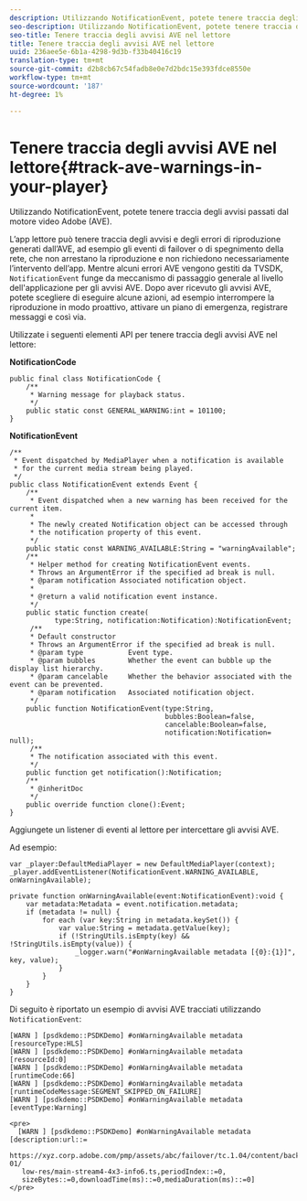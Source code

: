 ```yaml
---
description: Utilizzando NotificationEvent, potete tenere traccia degli avvisi passati dal motore video  Adobe (AVE).
seo-description: Utilizzando NotificationEvent, potete tenere traccia degli avvisi passati dal motore video  Adobe (AVE).
seo-title: Tenere traccia degli avvisi AVE nel lettore
title: Tenere traccia degli avvisi AVE nel lettore
uuid: 236aee5e-6b1a-4298-9d3b-f33b40416c19
translation-type: tm+mt
source-git-commit: d2b8cb67c54fadb8e0e7d2bdc15e393fdce8550e
workflow-type: tm+mt
source-wordcount: '187'
ht-degree: 1%

---
```



# Tenere traccia degli avvisi AVE nel lettore{#track-ave-warnings-in-your-player}

Utilizzando NotificationEvent, potete tenere traccia degli avvisi passati dal motore video  Adobe (AVE).

L’app lettore può tenere traccia degli avvisi e degli errori di riproduzione generati dall’AVE, ad esempio gli eventi di failover o di spegnimento della rete, che non arrestano la riproduzione e non richiedono necessariamente l’intervento dell’app. Mentre alcuni errori AVE vengono gestiti da TVSDK, `NotificationEvent` funge da meccanismo di passaggio generale al livello dell&#39;applicazione per gli avvisi AVE. Dopo aver ricevuto gli avvisi AVE, potete scegliere di eseguire alcune azioni, ad esempio interrompere la riproduzione in modo proattivo, attivare un piano di emergenza, registrare messaggi e così via.

Utilizzate i seguenti elementi API per tenere traccia degli avvisi AVE nel lettore:

**NotificationCode**

```
public final class NotificationCode { 
    /** 
     * Warning message for playback status. 
     */ 
    public static const GENERAL_WARNING:int = 101100; 
}
```

**NotificationEvent**

```
/** 
 * Event dispatched by MediaPlayer when a notification is available 
 * for the current media stream being played. 
 */ 
public class NotificationEvent extends Event { 
    /** 
     * Event dispatched when a new warning has been received for the current item. 
     * 
     * The newly created Notification object can be accessed through  
     * the notification property of this event. 
     */ 
    public static const WARNING_AVAILABLE:String = "warningAvailable"; 
    /** 
     * Helper method for creating NotificationEvent events. 
     * Throws an ArgumentError if the specified ad break is null. 
     * @param notification Associated notification object. 
     * 
     * @return a valid notification event instance. 
     */ 
    public static function create( 
           type:String, notification:Notification):NotificationEvent; 
     /** 
     * Default constructor 
     * Throws an ArgumentError if the specified ad break is null. 
     * @param type           Event type. 
     * @param bubbles        Whether the event can bubble up the display list hierarchy. 
     * @param cancelable     Whether the behavior associated with the event can be prevented. 
     * @param notification   Associated notification object. 
     */ 
    public function NotificationEvent(type:String,  
                                      bubbles:Boolean=false,  
                                      cancelable:Boolean=false,  
                                      notification:Notification= null); 
     /** 
     * The notification associated with this event. 
     */ 
    public function get notification():Notification; 
    /** 
     * @inheritDoc 
     */ 
    public override function clone():Event; 
}
```

Aggiungete un listener di eventi al lettore per intercettare gli avvisi AVE.

Ad esempio:

```
var _player:DefaultMediaPlayer = new DefaultMediaPlayer(context); 
_player.addEventListener(NotificationEvent.WARNING_AVAILABLE, onWarningAvailable); 
 
private function onWarningAvailable(event:NotificationEvent):void { 
    var metadata:Metadata = event.notification.metadata; 
    if (metadata != null) { 
        for each (var key:String in metadata.keySet()) { 
            var value:String = metadata.getValue(key); 
            if (!StringUtils.isEmpty(key) && !StringUtils.isEmpty(value)) { 
                _logger.warn("#onWarningAvailable metadata [{0}:{1}]", key, value); 
            } 
        } 
    } 
} 
```

<!--<a id="example_C35262605D394718B40C084B569A5052"></a>-->

Di seguito è riportato un esempio di avvisi AVE tracciati utilizzando `NotificationEvent`:

```
[WARN ] [psdkdemo::PSDKDemo] #onWarningAvailable metadata [resourceType:HLS] 
[WARN ] [psdkdemo::PSDKDemo] #onWarningAvailable metadata [resourceId:0] 
[WARN ] [psdkdemo::PSDKDemo] #onWarningAvailable metadata [runtimeCode:66] 
[WARN ] [psdkdemo::PSDKDemo] #onWarningAvailable metadata [runtimeCodeMessage:SEGMENT_SKIPPED_ON_FAILURE] 
[WARN ] [psdkdemo::PSDKDemo] #onWarningAvailable metadata [eventType:Warning] 
 
<pre>
  [WARN ] [psdkdemo::PSDKDemo] #onWarningAvailable metadata [description:url::= 
   https://xyz.corp.adobe.com/pmp/assets/abc/failover/tc.1.04/content/backup-01/ 
   low-res/main-stream4-4x3-info6.ts,periodIndex::=0, 
   sizeBytes::=0,downloadTime(ms)::=0,mediaDuration(ms)::=0] 
</pre>
```
